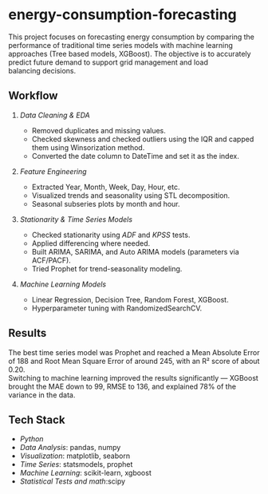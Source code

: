 # energy-consumption-forecasting
This project focuses on forecasting energy consumption by comparing the performance of traditional time series models with machine learning approaches (Tree based models, XGBoost). The objective is to accurately predict future demand to support grid management and load balancing decisions.

## Workflow
1. *Data Cleaning & EDA*
   - Removed duplicates and missing values.
   - Checked skewness and checked outliers using the IQR and capped them using Winsorization method.
   - Converted the date column to DateTime and set it as the index.
   
2. *Feature Engineering*
   - Extracted Year, Month, Week, Day, Hour, etc.
   - Visualized trends and seasonality using STL decomposition.
   - Seasonal subseries plots by month and hour.

3. *Stationarity & Time Series Models*
   - Checked stationarity using *ADF* and *KPSS* tests.
   - Applied differencing where needed.
   - Built ARIMA, SARIMA, and Auto ARIMA models (parameters via ACF/PACF).
   - Tried Prophet for trend-seasonality modeling.

4. *Machine Learning Models*
   - Linear Regression, Decision Tree, Random Forest, XGBoost.
   - Hyperparameter tuning with RandomizedSearchCV.

## Results
The best time series model was Prophet and reached a Mean Absolute Error of 188 and Root Mean Square Error of around 245, with an R² score of about 0.20.  
Switching to machine learning improved the results significantly — XGBoost brought the MAE down to 99, RMSE to 136, and explained 78% of the variance in the data.

## Tech Stack
- *Python*
- *Data Analysis*: pandas, numpy
- *Visualization*: matplotlib, seaborn
- *Time Series*: statsmodels, prophet
- *Machine Learning*: scikit-learn, xgboost
- *Statistical Tests and math*:scipy

